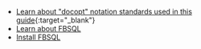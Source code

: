 * [Learn about "docopt" notation standards used in this guide](http://docopt.org/){:target="_blank"}
* [Learn about FBSQL](/docs/tools/fbsql/fbsql-home)
* [Install FBSQL](/docs/tools/fbsql/fbsql-install)
